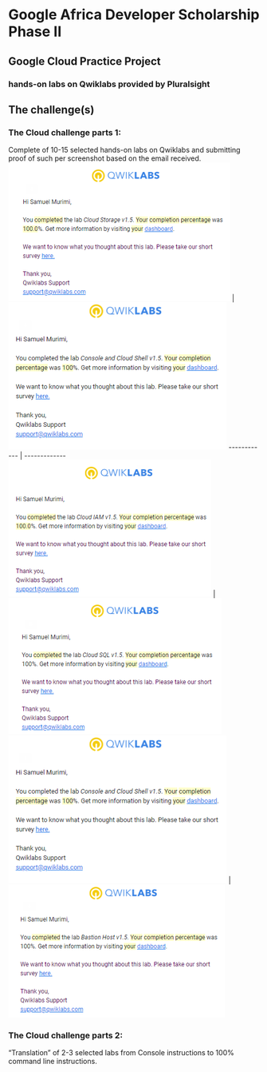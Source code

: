 # Google Africa Developer Scholarship Phase II 

## Google Cloud Practice Project

### hands-on labs on Qwiklabs provided by Pluralsight

## The challenge(s)

### The Cloud challenge parts 1:
Complete of 10-15 selected hands-on labs on Qwiklabs and submitting proof of such per screenshot based on the email received.
![ss1](https://github.com/nthia/GADS-2020/blob/master/Cloud%20Storage.PNG) | ![ss1](https://github.com/nthia/GADS-2020/blob/master/Console%20and%20Cloud%20Shell.PNG)
------------ | -------------
![ss1](https://github.com/nthia/GADS-2020/blob/master/Cloud%20IAM.PNG) | ![ss1](https://github.com/nthia/GADS-2020/blob/master/Cloud%20SQL.PNG)
![ss1](https://github.com/nthia/GADS-2020/blob/master/Console%20and%20Cloud%20Shell.PNG) | ![ss1](https://github.com/nthia/GADS-2020/blob/master/Bastion%20Host.PNG)

### The Cloud challenge parts 2:
“Translation” of 2-3 selected labs from Console instructions to 100% command line instructions.
